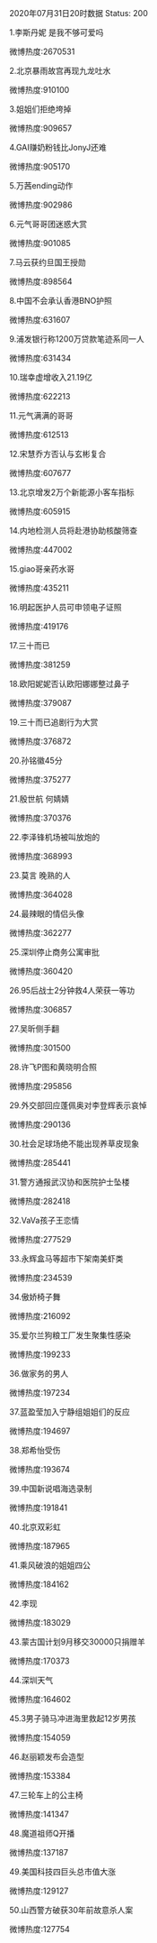 2020年07月31日20时数据
Status: 200

1.李斯丹妮 是我不够可爱吗

微博热度:2670531

2.北京暴雨故宫再现九龙吐水

微博热度:910100

3.姐姐们拒绝垮掉

微博热度:909657

4.GAI赚奶粉钱比JonyJ还难

微博热度:905170

5.万茜ending动作

微博热度:902986

6.元气哥哥团迷惑大赏

微博热度:901085

7.马云获约旦国王授勋

微博热度:898564

8.中国不会承认香港BNO护照

微博热度:631607

9.浦发银行称1200万贷款笔迹系同一人

微博热度:631434

10.瑞幸虚增收入21.19亿

微博热度:622213

11.元气满满的哥哥

微博热度:612513

12.宋慧乔方否认与玄彬复合

微博热度:607677

13.北京增发2万个新能源小客车指标

微博热度:605915

14.内地检测人员将赴港协助核酸筛查

微博热度:447002

15.giao哥亲药水哥

微博热度:435211

16.明起医护人员可申领电子证照

微博热度:419176

17.三十而已

微博热度:381259

18.欧阳妮妮否认欧阳娜娜整过鼻子

微博热度:379087

19.三十而已追剧行为大赏

微博热度:376872

20.孙铭徽45分

微博热度:375277

21.殷世航 何婧婧

微博热度:370376

22.李泽锋机场被叫放炮的

微博热度:368993

23.莫言 晚熟的人

微博热度:364028

24.最辣眼的情侣头像

微博热度:362277

25.深圳停止商务公寓审批

微博热度:360420

26.95后战士2分钟救4人荣获一等功

微博热度:306857

27.吴昕侧手翻

微博热度:301500

28.许飞P图和黄晓明合照

微博热度:295856

29.外交部回应蓬佩奥对李登辉表示哀悼

微博热度:290136

30.社会足球场绝不能出现养草皮现象

微博热度:285441

31.警方通报武汉协和医院护士坠楼

微博热度:282418

32.VaVa孩子王恋情

微博热度:277529

33.永辉盒马等超市下架南美虾类

微博热度:234539

34.傲娇椅子舞

微博热度:216092

35.爱尔兰狗粮工厂发生聚集性感染

微博热度:199233

36.做家务的男人

微博热度:197234

37.蓝盈莹加入宁静组姐姐们的反应

微博热度:194697

38.郑希怡受伤

微博热度:193674

39.中国新说唱海选录制

微博热度:191841

40.北京双彩虹

微博热度:187965

41.乘风破浪的姐姐四公

微博热度:184162

42.李现

微博热度:183029

43.蒙古国计划9月移交30000只捐赠羊

微博热度:170373

44.深圳天气

微博热度:164602

45.3男子骑马冲进海里救起12岁男孩

微博热度:154059

46.赵丽颖发布会造型

微博热度:153384

47.三轮车上的公主椅

微博热度:141347

48.魔道祖师Q开播

微博热度:137187

49.美国科技四巨头总市值大涨

微博热度:129127

50.山西警方破获30年前故意杀人案

微博热度:127754

